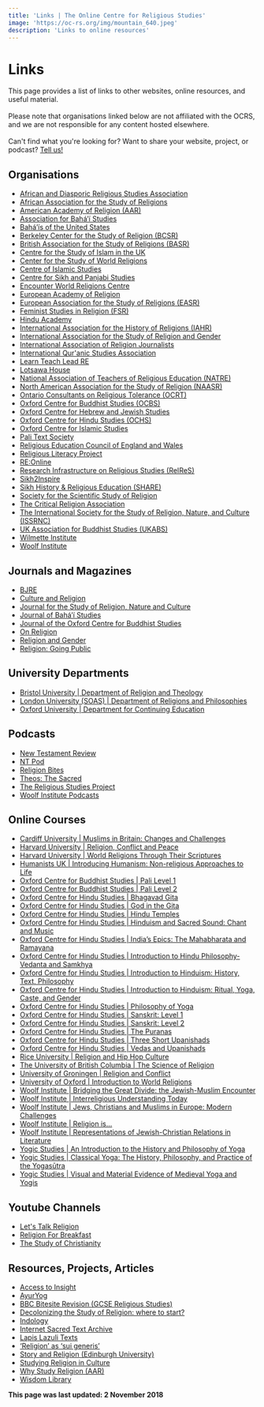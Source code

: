 ```yaml
---
title: 'Links | The Online Centre for Religious Studies'
image: 'https://oc-rs.org/img/mountain_640.jpeg'
description: 'Links to online resources'
---
```

# Links

<div class="alert alert-warning" role="alert">
    This page provides a list of links to other websites, online resources, and useful material.<br><br>Please note that organisations linked below are not affiliated with the OCRS, and we are not responsible for any content hosted elsewhere.<br><br>Can't find what you're looking for? Want to share your website, project, or podcast? <a href="/contact/">Tell us!</a>
</div>

## Organisations

* <a target="_BLANK" href="http://www.adrsa.org/">African and Diasporic Religious Studies Association</a>
* <a target="_BLANK" href="http://www.a-asr.org/">African Association for the Study of Religions</a>
* <a target="_BLANK" href="https://www.aarweb.org/">American Academy of Religion (AAR)</a>
* <a target="_BLANK" href="https://bahai-studies.ca/">Association for Bahá’í Studies</a>
* <a target="_BLANK" href="https://www.bahai.us/">Bahá’ís of the United States</a>
* <a target="_BLANK" href="http://bcsr.berkeley.edu/">Berkeley Center for the Study of Religion (BCSR)</a>
* <a target="_BLANK" href="https://basr.ac.uk/">British Association for the Study of Religions (BASR)</a>
* <a target="_BLANK" href="http://sites.cardiff.ac.uk/islamukcentre/">Centre for the Study of Islam in the UK</a>
* <a target="_BLANK" href="https://cswr.hds.harvard.edu/">Center for the Study of World Religions</a>
* <a target="_BLANK" href="http://www.cis.cam.ac.uk/">Centre of Islamic Studies</a>
* <a target="_BLANK" href="https://www.wlv.ac.uk/about-us/our-schools-and-institutes/faculty-of-arts/school-of-humanities/centre-for-sikh-and-panjabi-studies/">Centre for Sikh and Panjabi Studies</a>
* <a target="_BLANK" href="http://www.worldreligions.ca/">Encounter World Religions Centre</a>
* <a target="_BLANK" href="https://www.europeanacademyofreligion.org/">European Academy of Religion</a>
* <a target="_BLANK" href="http://www.easr.info/">European Association for the Study of Religions (EASR)</a>
* <a target="_BLANK" href="http://www.fsrinc.org/">Feminist Studies in Religion (FSR)</a>
* <a target="_BLANK" href="http://www.hinduacademy.org/">Hindu Academy</a>
* <a target="_BLANK" href="http://www.iahrweb.org/">International Association for the History of Religions (IAHR)</a>
* <a target="_BLANK" href="https://associationreligionandgender.org/">International Association for the Study of Religion and Gender</a>
* <a target="_BLANK" href="https://www.theiarj.org/">International Association of Religion Journalists</a>
* <a target="_BLANK" href="http://www.iqsaweb.org/">International Qur'anic Studies Association</a>
* <a target="_BLANK" href="https://www.ltlre.org/">Learn Teach Lead RE</a>
* <a target="_BLANK" href="http://www.lotsawahouse.org/">Lotsawa House</a>
* <a target="_BLANK" href="http://www.natre.org.uk/">National Association of Teachers of Religious Education (NATRE)</a>
* <a target="_BLANK" href="https://naasr.com/">North American Association for the Study of Religion (NAASR)</a>
* <a target="_BLANK" href="http://www.religioustolerance.org/">Ontario Consultants on Religious Tolerance (OCRT)</a>
* <a target="_BLANK" href="https://ocbs.org/">Oxford Centre for Buddhist Studies (OCBS)</a>
* <a target="_BLANK" href="https://www.ochjs.ac.uk/">Oxford Centre for Hebrew and Jewish Studies</a>
* <a target="_BLANK" href="http://ochs.org.uk/">Oxford Centre for Hindu Studies (OCHS)</a>
* <a target="_BLANK" href="https://www.oxcis.ac.uk/">Oxford Centre for Islamic Studies</a>
* <a target="_BLANK" href="http://www.palitext.com/">Pali Text Society</a>
* <a target="_BLANK" href="https://www.religiouseducationcouncil.org.uk/">Religious Education Council of England and Wales</a>
* <a target="_BLANK" href="https://rlp.hds.harvard.edu/">Religious Literacy Project</a>
* <a target="_BLANK" href="http://www.reonline.org.uk/">RE:Online</a>
* <a target="_BLANK" href="http://reires.eu/">Research Infrastructure on Religious Studies (ReIReS)</a>
* <a target="_BLANK" href="http://sikh2inspire.com/">Sikh2Inspire</a>
* <a target="_BLANK" href="http://sharecharityuk.com/">Sikh History & Religious Education (SHARE)</a>
* <a target="_BLANK" href="https://sssreligion.org/">Society for the Scientific Study of Religion</a>
* <a target="_BLANK" href="https://criticalreligion.org/">The Critical Religion Association</a>
* <a target="_BLANK" href="https://www.issrnc.org/">The International Society for the Study of Religion, Nature, and Culture (ISSRNC)</a>
* <a target="_BLANK" href="https://ukabs.org.uk/">UK Association for Buddhist Studies (UKABS)</a>
* <a target="_BLANK" href="http://wilmetteinstitute.org/">Wilmette Institute</a>
* <a target="_BLANK" href="https://www.woolf.cam.ac.uk/">Woolf Institute</a>


## Journals and Magazines

* <a target="_BLANK" href="https://www.tandfonline.com/toc/cbre20/current">BJRE</a>
* <a target="_BLANK" href="https://www.tandfonline.com/toc/rcar20/current">Culture and Religion</a>
* <a target="_BLANK" href="https://journals.equinoxpub.com/index.php/JSRNC/index">Journal for the Study of Religion, Nature and Culture</a>
* <a target="_BLANK" href="https://bahai-studies.ca/publications/journal/">Journal of Bahá’í Studies</a>
* <a target="_BLANK" href="http://jocbs.org/index.php/jocbs">Journal of the Oxford Centre for Buddhist Studies</a>
* <a target="_BLANK" href="http://www.onreligion.co.uk/">On Religion</a>
* <a target="_BLANK" href="https://www.religionandgender.org/">Religion and Gender</a>
* <a target="_BLANK" href="http://religiongoingpublic.com/">Religion: Going Public</a>


## University Departments

* <a target="_BLANK" href="http://www.bristol.ac.uk/religion/">Bristol University | Department of Religion and Theology</a>
* <a target="_BLANK" href="https://www.soas.ac.uk/religions-and-philosophies/">London University (SOAS) | Department of Religions and Philosophies</a>
* <a target="_BLANK" href="https://www.conted.ox.ac.uk/">Oxford University | Department for Continuing Education</a>


## Podcasts

* <a target="_BLANK" href="https://itunes.apple.com/us/podcast/new-testament-review/id1377442882">New Testament Review</a>
* <a target="_BLANK" href="http://podacre.blogspot.com/">NT Pod</a>
* <a target="_BLANK" href="http://religionbites.xyz/">Religion Bites</a>
* <a target="_BLANK" href="https://www.theosthinktank.co.uk/comment/podcasts-recordings">Theos: The Sacred</a>
* <a target="_BLANK" href="https://religiousstudiesproject.com/">The Religious Studies Project</a>
* <a target="_BLANK" href="https://woolfpods.wordpress.com/">Woolf Institute Podcasts</a>


## Online Courses

* <a target='_BLANK' href='https://www.futurelearn.com/courses/muslims-in-britain'>Cardiff University | Muslims in Britain: Changes and Challenges</a>
* <a target='_BLANK' href='https://online-learning.harvard.edu/course/religion-conflict-and-peace'>Harvard University | Religion, Conflict and Peace</a>
* <a target='_BLANK' href='https://online-learning.harvard.edu/course/world-religions-through-their-scriptures'>Harvard University | World Religions Through Their Scriptures</a>
* <a target='_BLANK' href='https://www.futurelearn.com/courses/introducing-humanism'>Humanists UK | Introducing Humanism: Non-religious Approaches to Life</a>
* <a target='_BLANK' href='https://www.ocbs-courses.org/catalogue/online-course/pali-level-1/'>Oxford Centre for Buddhist Studies | Pali Level 1</a>
* <a target='_BLANK' href='https://www.ocbs-courses.org/catalogue/online-course/pali-level-2/'>Oxford Centre for Buddhist Studies | Pali Level 2</a>
* <a target='_BLANK' href='https://ochsonline.org/product/bhagavad-gita/'>Oxford Centre for Hindu Studies | Bhagavad Gita</a>
* <a target='_BLANK' href='https://ochsonline.org/product/god-in-bhagavad-gita/'>Oxford Centre for Hindu Studies | God in the Gita</a>
* <a target='_BLANK' href='https://ochsonline.org/product/hindu-temples/'>Oxford Centre for Hindu Studies | Hindu Temples</a>
* <a target='_BLANK' href='https://ochsonline.org/product/hinduism-sacred-sound-chant-music/'>Oxford Centre for Hindu Studies | Hinduism and Sacred Sound: Chant and Music</a>
* <a target='_BLANK' href='https://ochsonline.org/product/mahabharata-ramayana/'>Oxford Centre for Hindu Studies | India’s Epics: The Mahabharata and Ramayana</a>
* <a target='_BLANK' href='https://ochsonline.org/product/hindu-philosophy-vedanta-samkhya/'>Oxford Centre for Hindu Studies | Introduction to Hindu Philosophy-Vedanta and Samkhya</a>
* <a target='_BLANK' href='https://ochsonline.org/product/hinduism-history-text-philosophy/'>Oxford Centre for Hindu Studies | Introduction to Hinduism: History, Text, Philosophy</a>
* <a target='_BLANK' href='https://ochsonline.org/product/hinduism-ritual-yoga-caste-gender/'>Oxford Centre for Hindu Studies | Introduction to Hinduism: Ritual, Yoga, Caste, and Gender</a>
* <a target='_BLANK' href='https://ochsonline.org/product/yoga-philosophy/'>Oxford Centre for Hindu Studies | Philosophy of Yoga</a>
* <a target='_BLANK' href='https://ochsonline.org/product/sanskrit-level-1/'>Oxford Centre for Hindu Studies | Sanskrit: Level 1</a>
* <a target='_BLANK' href='https://ochsonline.org/product/sanskrit-level-2/'>Oxford Centre for Hindu Studies | Sanskrit: Level 2</a>
* <a target='_BLANK' href='https://ochsonline.org/product/puranas/'>Oxford Centre for Hindu Studies | The Puranas</a>
* <a target='_BLANK' href='https://ochsonline.org/product/three-short-upanishad/'>Oxford Centre for Hindu Studies | Three Short Upanishads</a>
* <a target='_BLANK' href='https://ochsonline.org/product/vedas-upanishads/'>Oxford Centre for Hindu Studies | Vedas and Upanishads</a>
* <a target='_BLANK' href='https://www.edx.org/course/religion-hip-hop-culture-ricex-reli157x'>Rice University | Religion and Hip Hop Culture</a>
* <a target='_BLANK' href='https://www.edx.org/course/the-science-of-religion'>The University of British Columbia | The Science of Religion</a>
* <a target='_BLANK' href='https://www.futurelearn.com/courses/religion-and-conflict'>University of Groningen | Religion and Conflict</a>
* <a target='_BLANK' href='https://www.conted.ox.ac.uk/courses/introduction-to-world-religions-online'>University of Oxford | Introduction to World Religions</a>
* <a target="_BLANK" href="https://www.woolf.cam.ac.uk/study/online-courses/bridging-the-great-divide-the-jewish-muslim-encounter">Woolf Institute | Bridging the Great Divide: the Jewish-Muslim Encounter</a>
* <a target="_BLANK" href="https://www.woolf.cam.ac.uk/study/online-courses/interreligious-understanding-today">Woolf Institute | Interreligious Understanding Today</a>
* <a target="_BLANK" href="https://www.woolf.cam.ac.uk/study/online-courses/jews-christians-and-muslims-in-europe-modern-challenges">Woolf Institute | Jews, Christians and Muslims in Europe: Modern Challenges</a>
* <a target="_BLANK" href="https://www.woolf.cam.ac.uk/study/online-courses/religion-is">Woolf Institute | Religion is...</a>
* <a target="_BLANK" href="https://www.woolf.cam.ac.uk/study/online-courses/representations-of-jewish-christian-relations-in-literature">Woolf Institute | Representations of Jewish-Christian Relations in Literature</a>
* <a target="_BLANK" href="https://courses.yogicstudies.com/p/intro-course">Yogic Studies | An Introduction to the History and Philosophy of Yoga</a>
* <a target="_BLANK" href="https://courses.yogicstudies.com/p/classical-yoga">Yogic Studies | Classical Yoga: The History, Philosophy, and Practice of the Yogasūtra</a>
* <a target="_BLANK" href="https://courses.yogicstudies.com/p/free-yoga-history-lecture">Yogic Studies | Visual and Material Evidence of Medieval Yoga and Yogis</a>

## Youtube Channels

* <a target="_BLANK" href="https://www.youtube.com/channel/UC9dRb4fbJQIbQ3KHJZF_z0g">Let's Talk Religion</a>
* <a target="_BLANK" href="https://www.youtube.com/channel/UCct9aR7HC79Cv2g-9oDOTLw">Religion For Breakfast</a>
* <a target="_BLANK" href="https://www.youtube.com/channel/UCjGxvI96evF5p5ty_Ggeppw?view_as=subscriber">The Study of Christianity</a>



## Resources, Projects, Articles

* <a target="_BLANK" href="https://www.accesstoinsight.org/index.html">Access to Insight</a>
* <a target="_BLANK" href="http://www.ayuryog.org/">AyurYog</a>
* <a target="_BLANK" href="https://www.bbc.com/education/subjects/zb48q6f">BBC Bitesite Revision (GCSE Religious Studies)</a>
* <a target="_BLANK" href="https://medium.com/religion-bites/decolonizing-the-study-of-religion-where-to-start-f8af41b3d34c">Decolonizing the Study of Religion: where to start?</a>
* <a target="_BLANK" href="http://indology.info/">Indology</a>
* <a target="_BLANK" href="http://www.sacred-texts.com/">Internet Sacred Text Archive</a>
* <a target="_BLANK" href="https://lapislazulitexts.com/">Lapis Lazuli Texts</a>
* <a target="_BLANK" href="https://religiousstudiesproject.com/podcast/russell-mccutcheon-on-religion-as-sui-generis/">‘Religion’ as ‘sui generis’</a>
* <a target="_BLANK" href="http://www.storyandreligion.div.ed.ac.uk/home-2/">Story and Religion (Edinburgh University)</a>
* <a target="_BLANK" href="https://religion.ua.edu/links/studying-religion-in-culture/">Studying Religion in Culture</a>
* <a target="_BLANK" href="http://www.studyreligion.org/why/index.html">Why Study Religion (AAR)</a>
* <a target="_BLANK" href="https://www.wisdomlib.org/">Wisdom Library</a>

**This page was last updated: 2 November 2018**
